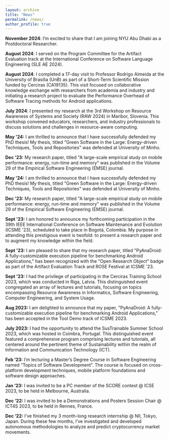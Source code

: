 ```yaml
---
layout: archive
title: "News"
permalink: /news/
author_profile: true
---
```



**November 2024**: I’m excited to share that I am joining NYU Abu Dhabi as a Postdoctoral Researcher.  

**August 2024**: I served on the Program Committee for the Artifact Evaluation track at the International Conference on Software Language Engineering (SLE AE 2024).

**August 2024**: I completed a 17-day visit to Professor Rodrigo Almeida at the University of Brasília (UnB) as part of a Short-Term Scientific Mission funded by Cerciras (CA19135). This visit focused on collaborative knowledge exchange with researchers from academia and industry and initiating a research project to evaluate the Performance Overhead of Software Tracing methods for Android applications.

**July 2024**: I presented my research at the 3rd Workshop on Resource Awareness of Systems and Society (RAW 2024) in Maribor, Slovenia. This workshop convened educators, researchers, and industry professionals to discuss solutions and challenges in resource-aware computing.

**May '24:** I am thrilled to announce that I have successfully defended my PhD thesis! My thesis, titled "Green Software in the Large: Energy-driven Techniques, Tools and Repositories" was defended at University of Minho. 

**Dec '23:** My research paper, titled "A large-scale empirical study on mobile performance: energy, run-time and memory" was published in the Volume 29 of the Empirical Software Engineering (EMSE) journal.

**May '24:** I am thrilled to announce that I have successfully defended my PhD thesis! My thesis, titled "Green Software in the Large: Energy-driven Techniques, Tools and Repositories" was defended at University of Minho. 

**Dec '23:** My research paper, titled "A large-scale empirical study on mobile performance: energy, run-time and memory" was published in the Volume 29 of the Empirical Software Engineering (EMSE) journal.

**Sept '23:** I am honored to announce my forthcoming participation in the 39th IEEE International Conference on Software Maintenance and Evolution (ICSME '23), scheduled to take place in Bogotá, Colombia. My purpose in attending this prestigious event is twofold: to present a research paper and to augment my knowledge within the field.

**Sept '23:** I am pleased to share that my research paper, titled "PyAnaDroid: A fully-customizable execution pipeline for benchmarking Android Applications," has been recognized with the "Open Research Object" badge as part of the Artifact Evaluation Track and ROSE Festival at ICSME '23.

**Sept '23:** I had the privilege of participating in the Cerciras Training School 2023, which was conducted in Riga, Latvia. This distinguished event congregated an array of lectures and tutorials, focusing on topics encompassing Resource Awareness in Informatics, Software Engineering, Computer Engineering, and System Usage.

**Aug 2023:** I am delighted to announce that my paper, "PyAnaDroid: A fully-customizable execution pipeline for benchmarking Android Applications," has been accepted in the Tool Demo track of ICSME 2023.

**July 2023:** I had the opportunity to attend the SusTrainable Summer School 2023, which was hosted in Coimbra, Portugal. This distinguished event featured a comprehensive program comprising lectures and tutorials, all centered around the pertinent theme of Sustainability within the realm of Information and Communication Technology (ICT).

**Feb ‘23:** I’m lecturing a Master’s Degree Course in Software Engineering named “Topics of Software Development”. The course is focused on cross-platform development techniques, mobile platform foundations and software design approaches.

**Jan ‘23:** I was invited to be a PC member of the SCORE contest @ ICSE 2023, to be held in Melbourne, Australia.

**Dec ‘22:** I was invited to be a Demonstrations and Posters Session Chair @ ICT4S 2023, to be held in Rennes, France.

**Dec ‘22:** I’ve finished my 3 month-long research internship @ NII, Tokyo, Japan. During these few months, I’ve investigated and developed autonomous methodologies to analyze and predict cryptocurrency market movements.
